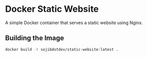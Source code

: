 # Docker Static Website

A simple Docker container that serves a static website using Nginx.

## Building the Image

```bash
docker build -t sojibdotdev/static-website:latest .

